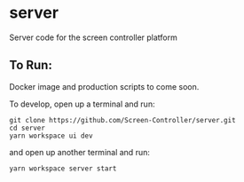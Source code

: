 # server

Server code for the screen controller platform

## To Run:

Docker image and production scripts to come soon.

To develop, open up a terminal and run:
```
git clone https://github.com/Screen-Controller/server.git
cd server
yarn workspace ui dev
```
and open up another terminal and run:
```
yarn workspace server start
```